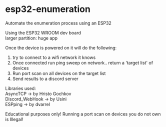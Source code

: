 # esp32-enumeration
Automate the enumeration process using an ESP32

Using the ESP32 WROOM dev board\
larger partition: huge app

Once the device is powered on it will do the following:

1. try to connect to a wifi network it knows
2. Once connected run ping sweep on network.. return a 'target list' of devices
3. Run port scan on all devices on the target list
4. Send results to a discord server

Libraries used:\
AsyncTCP -> by Hristo Gochkov\
Discord_WebHook -> by Usini\
ESPping -> by dvarrel

Educational purposes only! Running a port scan on devices you do not own is Illegal!

